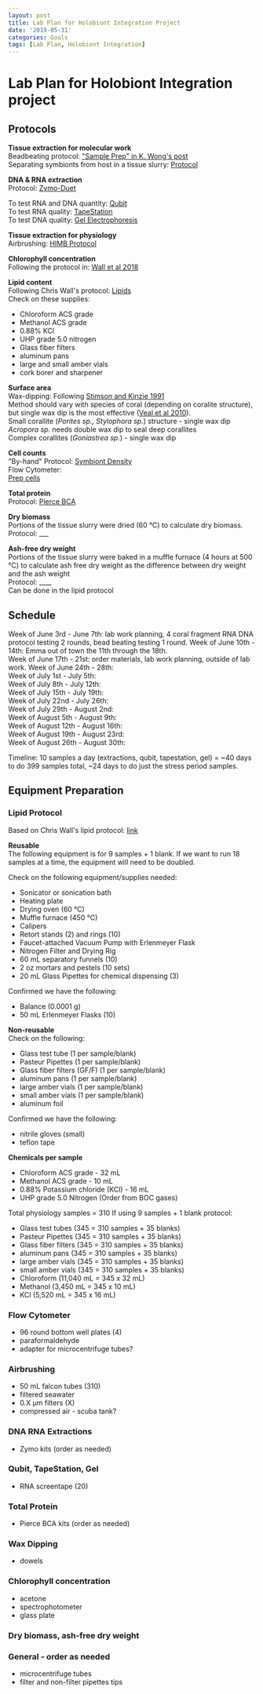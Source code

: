 ```yaml
---
layout: post
title: Lab Plan for Holobiont Integration Project
date: '2019-05-31'
categories: Goals
tags: [Lab Plan, Holobiont Integration]
---
```


# Lab Plan for Holobiont Integration project

## Protocols

**Tissue extraction for molecular work**  
Beadbeating protocol: ["Sample Prep" in K. Wong's post](https://kevinhwong1.github.io/KevinHWong_Notebook/Zymo-DNA-RNA-Extraction-Protocol/)  
Separating symbionts from host in a tissue slurry: [Protocol](https://kevinhwong1.github.io/KevinHWong_Notebook/Adult-coral-Homogenate-prep-and-symbiont-separation/)

**DNA & RNA extraction**  
Protocol: [Zymo-Duet](https://kevinhwong1.github.io/KevinHWong_Notebook/Zymo-DNA-RNA-Extraction-Protocol/)

To test RNA and DNA quantity: [Qubit](https://meschedl.github.io/MESPutnam_Open_Lab_Notebook/Qubit-Protocol/)  
To test RNA quality: [TapeStation](https://meschedl.github.io/MESPutnam_Open_Lab_Notebook/RNA-TapeStation-Protocol/)  
To test DNA quality: [Gel Electrophoresis](https://meschedl.github.io/MESPutnam_Open_Lab_Notebook/Gel-Protocol/)

**Tissue extraction for physiology**  
Airbrushing: [HIMB Protocol](https://github.com/emmastrand/HIMB_Bleaching_2018/blob/master/Protocols/Airbrushing_HIMB%20Protocol.md)

**Chlorophyll concentration**  
Following the protocol in: [Wall et al 2018](https://par.nsf.gov/servlets/purl/10056422)

**Lipid content**  
Following Chris Wall's protocol: [Lipids](https://github.com/emmastrand/EmmaStrand_Notebook/blob/master/protocols/Lipid_funnel%20protocol.pdf)  
Check on these supplies:
- Chloroform ACS grade
- Methanol ACS grade
- 0.88% KCl
- UHP grade 5.0 nitrogen
- Glass fiber filters
- aluminum pans
- large and small amber vials
- cork borer and sharpener

**Surface area**  
Wax-dipping: Following [Stimson and Kinzie 1991](http://www2.hawaii.edu/~kinzie/documents/CV%20&%20pubs/stimson001.pdf)  
Method should vary with species of coral (depending on coralite structure), but single wax dip is the most effective ([Veal et al 2010](https://link.springer.com/content/pdf/10.1007%2Fs00338-010-0647-9.pdf)).  
Small corallite (*Porites sp., Stylophora sp.*) structure - single wax dip   
*Acropora sp.* needs double wax dip to seal deep corallites  
Complex corallites (*Goniastrea sp.*) - single wax dip

**Cell counts**  
"By-hand" Protocol: [Symbiont Density](https://kevinhwong1.github.io/KevinHWong_Notebook/Symbiodinium-Density-Analysis-Protocol/)  
Flow Cytometer:  
[Prep cells](https://www.thermofisher.com/us/en/home/references/protocols/cell-and-tissue-analysis/protocols/cell-preparation-flow-cytometery.html#protocol-a)  


**Total protein**  
Protocol: [Pierce BCA](https://kevinhwong1.github.io/KevinHWong_Notebook/Total-Protein-Extraction-Protocol/)

**Dry biomass**  
Portions of the tissue slurry were dried (60 °C) to calculate dry biomass.  
Protocol: ___

**Ash-free dry weight**  
Portions of the tissue slurry were baked in a muffle furnace (4 hours at 500 °C) to calculate ash free dry weight as the difference between dry weight and the ash weight  
Protocol: ____  
Can be done in the lipid protocol

## Schedule
Week of June 3rd - June 7th: lab work planning, 4 coral fragment RNA DNA protocol testing 2 rounds, bead beating testing 1 round.
Week of June 10th - 14th: Emma out of town the 11th through the 18th.  
Week of June 17th - 21st: order materials, lab work planning, outside of lab work.
Week of June 24th - 28th:  
Week of July 1st - July 5th:  
Week of July 8th - July 12th:  
Week of July 15th - July 19th:  
Week of July 22nd - July 26th:  
Week of July 29th - August 2nd:  
Week of August 5th - August 9th:  
Week of August 12th - August 16th:  
Week of August 19th - August 23rd:  
Week of August 26th - August 30th:  

Timeline: 10 samples a day (extractions, qubit, tapestation, gel) = ~40 days to do 399 samples total, ~24 days to do just the stress period samples.

## Equipment Preparation
### Lipid Protocol

Based on Chris Wall's lipid protocol: [link]()

**Reusable**  
The following equipment is for 9 samples + 1 blank. If we want to run 18 samples at a time, the equipment will need to be doubled.

Check on the following equipment/supplies needed:  
- Sonicator or sonication bath  
- Heating plate  
- Drying oven (60 &deg;C)  
- Muffle furnace (450 &deg;C)  
- Calipers  
- Retort stands (2) and rings (10)  
- Faucet-attached Vacuum Pump with Erlenmeyer Flask  
- Nitrogen Filter and Drying Rig  
- 60 mL separatory funnels (10)  
- 2 oz mortars and pestels (10 sets)
- 20 mL Glass Pipettes for chemical dispensing (3)

Confirmed we have the following:  
- Balance (0.0001 g)  
- 50 mL Erlenmeyer Flasks (10)  

**Non-reusable**  
Check on the following:  
- Glass test tube (1 per sample/blank)  
- Pasteur Pipettes (1 per sample/blank)  
- Glass fiber filters (GF/F) (1 per sample/blank)  
- aluminum pans (1 per sample/blank)  
- large amber vials (1 per sample/blank)  
- small amber vials (1 per sample/blank)  
- aluminum foil   

Confirmed we have the following:  
- nitrile gloves (small)  
- teflon tape

**Chemicals per sample**  
- Chloroform ACS grade - 32 mL  
- Methanol ACS grade - 10 mL  
- 0.88% Potassium chloride (KCl) - 16 mL  
- UHP grade 5.0 Nitrogen (Order from BOC gases)

Total physiology samples =  310
If using 9 samples + 1 blank protocol:  
- Glass test tubes (345 = 310 samples + 35 blanks)  
- Pasteur Pipettes (345 = 310 samples + 35 blanks)  
- Glass fiber filters (345 = 310 samples + 35 blanks)  
- aluminum pans (345 = 310 samples + 35 blanks)  
- large amber vials (345 = 310 samples + 35 blanks)  
- small amber vials (345 = 310 samples + 35 blanks)  
- Chloroform (11,040 mL = 345 x 32 mL)  
- Methanol (3,450 mL = 345 x 10 mL)  
- KCl (5,520 mL = 345 x 16 mL)

### Flow Cytometer

- 96 round bottom well plates (4)  
- paraformaldehyde  
- adapter for microcentrifuge tubes?

### Airbrushing

- 50 mL falcon tubes (310)  
- filtered seawater  
- 0.X µm filters (X)  
- compressed air - scuba tank?

### DNA RNA Extractions

- Zymo kits (order as needed)  

### Qubit, TapeStation, Gel  

- RNA screentape (20)  

### Total Protein

- Pierce BCA kits (order as needed)

### Wax Dipping  

- dowels

### Chlorophyll concentration

- acetone  
- spectrophotometer  
- glass plate  

### Dry biomass, ash-free dry weight

### General - order as needed

- microcentrifuge tubes  
- filter and non-filter pipettes tips
